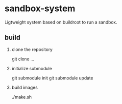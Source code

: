 # sandbox-system

Ligtweight system based on buildroot to run a sandbox.

## build

1. clone the repository

    git clone ...

2. initialize submodule

    git submodule init
    git submodule update

3. build images

    ./make.sh
